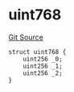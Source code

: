 # uint768
[Git Source](https://github.com/thrackle-io/uint1024/blob/7f397ac7b73e1acb4d733100a2fcd10c88ca7c79/src/UintTypes.sol)


```solidity
struct uint768 {
    uint256 _0;
    uint256 _1;
    uint256 _2;
}
```

